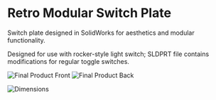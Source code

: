 # Retro Modular Switch Plate
Switch plate designed in SolidWorks for aesthetics and modular functionality.

Designed for use with rocker-style light switch; SLDPRT file contains modifications for regular toggle switches. 

![Final Product Front](/images/lsw1.PNG) 
![Final Product Back](/images/lsw2.PNG)

![Dimensions](/images/lswdraw.PNG)
